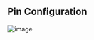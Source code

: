 ## Pin Configuration

![image](https://github.com/princekham/Tasmota/assets/16104631/788c3ec2-49e9-478e-a8f3-bee9e1d35f9d)
